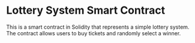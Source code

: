 # Lottery System Smart Contract

This is a smart contract in Solidity that represents a simple lottery system. <br>
The contract allows users to buy tickets and randomly select a winner.
